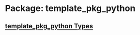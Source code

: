 # Package: template_pkg_python


## [template_pkg_python Types](../TriOrb-ROS2-Types/template_pkg_python/README.md)
